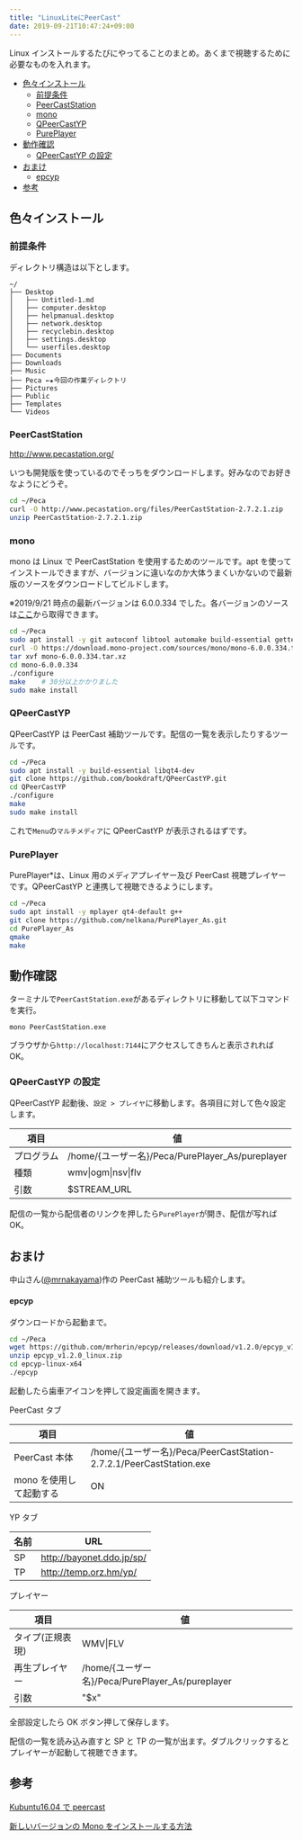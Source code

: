 ```yaml
---
title: "LinuxLiteにPeerCast"
date: 2019-09-21T10:47:24+09:00
---
```


Linux インストールするたびにやってることのまとめ。あくまで視聴するために必要なものを入れます。

- [色々インストール](#色々インストール)
  - [前提条件](#前提条件)
  - [PeerCastStation](#peercaststation)
  - [mono](#mono)
  - [QPeerCastYP](#qpeercastyp)
  - [PurePlayer](#pureplayer)
- [動作確認](#動作確認)
  - [QPeerCastYP の設定](#qpeercastyp-の設定)
- [おまけ](#おまけ)
    - [epcyp](#epcyp)
- [参考](#参考)

## 色々インストール

### 前提条件

ディレクトリ構造は以下とします。

```
~/
├── Desktop
│   ├── Untitled-1.md
│   ├── computer.desktop
│   ├── helpmanual.desktop
│   ├── network.desktop
│   ├── recyclebin.desktop
│   ├── settings.desktop
│   └── userfiles.desktop
├── Documents
├── Downloads
├── Music
├── Peca ←★今回の作業ディレクトリ
├── Pictures
├── Public
├── Templates
└── Videos
```

### PeerCastStation

http://www.pecastation.org/

いつも開発版を使っているのでそっちをダウンロードします。好みなのでお好きなようにどうぞ。

```bash
cd ~/Peca
curl -O http://www.pecastation.org/files/PeerCastStation-2.7.2.1.zip
unzip PeerCastStation-2.7.2.1.zip
```

### mono

mono は Linux で PeerCastStation を使用するためのツールです。apt を使ってインストールできますが、バージョンに違いなのか大体うまくいかないので最新版のソースをダウンロードしてビルドします。

※2019/9/21 時点の最新バージョンは 6.0.0.334 でした。各バージョンのソースは[ここ](https://download.mono-project.com/sources/mono/)から取得できます。

```bash
cd ~/Peca
sudo apt install -y git autoconf libtool automake build-essential gettext cmake python curl
curl -O https://download.mono-project.com/sources/mono/mono-6.0.0.334.tar.xz
tar xvf mono-6.0.0.334.tar.xz
cd mono-6.0.0.334
./configure
make    # 30分以上かかりました
sudo make install
```

### QPeerCastYP

QPeerCastYP は PeerCast 補助ツールです。配信の一覧を表示したりするツールです。

```bash
cd ~/Peca
sudo apt install -y build-essential libqt4-dev
git clone https://github.com/bookdraft/QPeerCastYP.git
cd QPeerCastYP
./configure
make
sudo make install
```

これで`Menu`の`マルチメディア`に QPeerCastYP が表示されるはずです。

### PurePlayer

PurePlayer\*は、Linux 用のメディアプレイヤー及び PeerCast 視聴プレイヤーです。QPeerCastYP と連携して視聴できるようにします。

```bash
cd ~/Peca
sudo apt install -y mplayer qt4-default g++
git clone https://github.com/nelkana/PurePlayer_As.git
cd PurePlayer_As
qmake
make
```

## 動作確認

ターミナルで`PeerCastStation.exe`があるディレクトリに移動して以下コマンドを実行。

```
mono PeerCastStation.exe
```

ブラウザから`http://localhost:7144`にアクセスしてきちんと表示されれば OK。

### QPeerCastYP の設定

QPeerCastYP 起動後、`設定 > プレイヤ`に移動します。各項目に対して色々設定します。

| 項目       | 値                                               |
| ---------- | ------------------------------------------------ |
| プログラム | /home/{ユーザー名}/Peca/PurePlayer_As/pureplayer |
| 種類       | wmv\|ogm\|nsv\|flv                               |
| 引数       | $STREAM_URL                                      |

配信の一覧から配信者のリンクを押したら`PurePlayer`が開き、配信が写れば OK。

## おまけ

中山さん([@mrnakayama](https://twitter.com/mrnakayama))作の PeerCast 補助ツールも紹介します。

#### epcyp

ダウンロードから起動まで。

```bash
cd ~/Peca
wget https://github.com/mrhorin/epcyp/releases/download/v1.2.0/epcyp_v1.2.0_linux.zip
unzip epcyp_v1.2.0_linux.zip
cd epcyp-linux-x64
./epcyp
```

起動したら歯車アイコンを押して設定画面を開きます。

PeerCast タブ

| 項目                    | 値                                                                  |
| ----------------------- | ------------------------------------------------------------------- |
| PeerCast 本体           | /home/{ユーザー名}/Peca/PeerCastStation-2.7.2.1/PeerCastStation.exe |
| mono を使用して起動する | ON                                                                  |

YP タブ

| 名前 | URL                       |
| ---- | ------------------------- |
| SP   | http://bayonet.ddo.jp/sp/ |
| TP   | http://temp.orz.hm/yp/    |

プレイヤー

| 項目             | 値                                               |
| ---------------- | ------------------------------------------------ |
| タイプ(正規表現) | WMV\|FLV                                         |
| 再生プレイヤー   | /home/{ユーザー名}/Peca/PurePlayer_As/pureplayer |
| 引数             | "$x"                                             |

全部設定したら OK ボタン押して保存します。

配信の一覧を読み込み直すと SP と TP の一覧が出ます。ダブルクリックするとプレイヤーが起動して視聴できます。

## 参考

[Kubuntu16.04 で peercast](https://qiita.com/DoG_peer/items/ef5b3869a5a7b39aa6d3)

[新しいバージョンの Mono をインストールする方法](https://qiita.com/takanemu/items/be47fbea4c1483776c8f)
